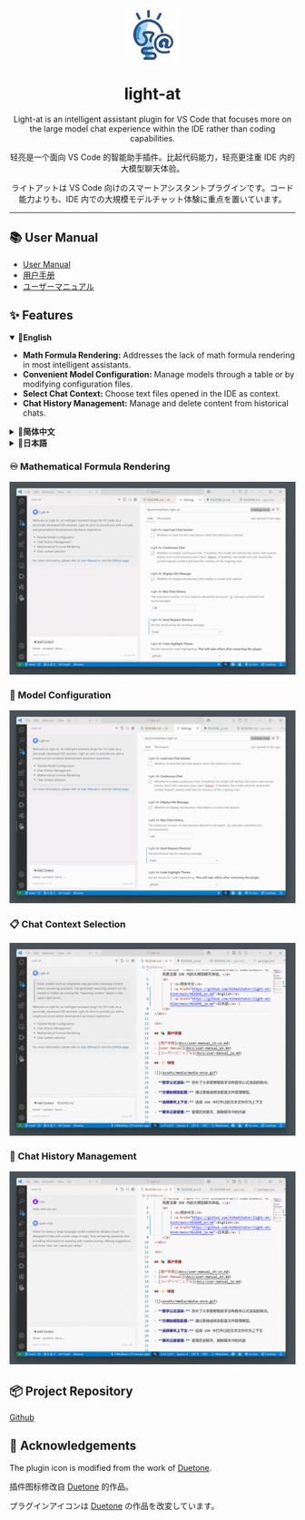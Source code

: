 <div align="center" >
    <img src="assets/icons/light-at.png" width="90px" height="90px"/>
    <h1 align="center">light-at</h1>
    <p>Light-at is an intelligent assistant plugin for VS Code that focuses more on the large model chat experience within the IDE rather than coding capabilities.</p>
    <p>轻亮是一个面向 VS Code 的智能助手插件。比起代码能力，轻亮更注重 IDE 内的大模型聊天体验。</p>
    <p>ライトアットは VS Code 向けのスマートアシスタントプラグインです。コード能力よりも、IDE 内での大規模モデルチャット体験に重点を置いています。</p>
</div>

<hr>

## 📚 User Manual

- [User Manual](https://github.com/HiMeditator/light-at/blob/main/docs/user-manual_en.md)
- [用户手册](https://github.com/HiMeditator/light-at/blob/main/docs/user-manual_zh-cn.md)
- [ユーザーマニュアル](https://github.com/HiMeditator/light-at/blob/main/docs/user-manual_ja.md)

## ✨ Features

<details open>
<summary> 🗽<b>English</b> </summary>

- **Math Formula Rendering:** Addresses the lack of math formula rendering in most intelligent assistants.
- **Convenient Model Configuration:** Manage models through a table or by modifying configuration files.
- **Select Chat Context:** Choose text files opened in the IDE as context.
- **Chat History Management:** Manage and delete content from historical chats.

</details>

<details close>
<summary> 🐼<b>简体中文</b> </summary>

- **数学公式渲染:** 弥补了大多数智能助手没有数学公式渲染的缺点。
- **方便的模型配置:** 通过表格或修改配置文件管理模型。
- **选择聊天上下文:** 选择 IDE 中打开过的文本文件作为上下文
- **聊天记录管理:** 管理历史聊天，删除聊天中的内容

</details>

<details close>
<summary> 🌸<b>日本語</b> </summary>

- **数学公式レンダリング:** 多くのスマートアシスタントが欠いている数学公式のレンダリング機能を補完します。
- **便利なモデル設定:** テーブルや設定ファイルの編集を通じてモデルを管理できます。
- **チャットコンテキストの選択:** IDE で開いたテキストファイルを選んでコンテキストとして使用できます。
- **チャット履歴管理:** 過去のチャットを管理し、チャット内の内容を削除できます。

</details>

### ♾️ Mathematical Formula Rendering

![](assets/media/render.gif)

### 📝 Model Configuration

![](assets/media/model.gif)

### 📋 Chat Context Selection

![](assets/media/context.gif)

### 💬 Chat History Management

![](assets/media/history.gif)

## 📦 Project Repository

[Github](https://github.com/HiMeditator/light-at)

## 👏 Acknowledgements

The plugin icon is modified from the work of [Duetone](assets/icons/credits.md).

插件图标修改自 [Duetone](assets/icons/credits.md) 的作品。

プラグインアイコンは [Duetone](assets/icons/credits.md) の作品を改変しています。
